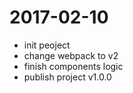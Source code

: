 
# 2017-02-10

- init peoject
- change webpack to v2
- finish components logic
- publish project v1.0.0
